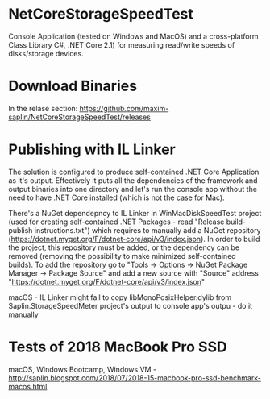 # NetCoreStorageSpeedTest
Console Application (tested on Windows and MacOS) and a cross-platform Class Library C#, .NET Core 2.1) for measuring read/write speeds of disks/storage devices.

# Download Binaries
In the relase section: https://github.com/maxim-saplin/NetCoreStorageSpeedTest/releases

# Publishing with IL Linker
The solution is configured to produce self-contained .NET Core Application as it's output. Effectively it puts all the dependencies of the framework and output binaries into one directory and let's run the console app without the need to have .NET Core installed (which is not the case for Mac).

There's a NuGet dependepncy to IL Linker in WinMacDiskSpeedTest project (used for creating self-contained .NET Packages - read "Release build-publish instructions.txt") which requires to manually add a NuGet repository (https://dotnet.myget.org/F/dotnet-core/api/v3/index.json). In order to build the project, this repository must be added, or the dependency can be removed (removing the possibility to make minimized self-contained builds).
To add the repository go to "Tools -> Options -> NuGet Package Manager -> Package Source" and add a new source with "Source" address "https://dotnet.myget.org/F/dotnet-core/api/v3/index.json"

macOS - IL Linker might fail to copy libMonoPosixHelper.dylib from Saplin.StorageSpeedMeter project's output to console app's outpu - do it manually

# Tests of 2018 MacBook Pro SSD
macOS, Windows Bootcamp, Windows VM - http://saplin.blogspot.com/2018/07/2018-15-macbook-pro-ssd-benchmark-macos.html
